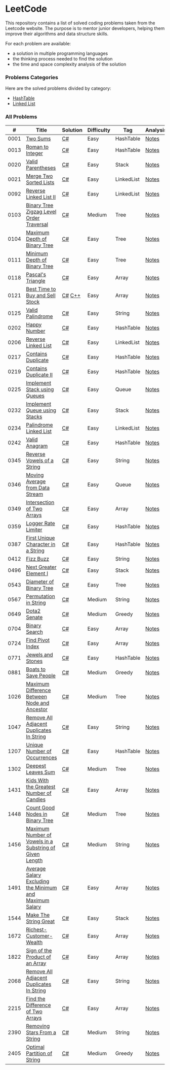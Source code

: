 LeetCode
========

This repository contains a list of solved coding problems taken from the Leetcode website. The purpose is to mentor junior developers, helping them improve their algorithms and data structure skills.

For each problem are available:

* a solution in multiple programming languages
* the thinking process needed to find the solution
* the time and space complexity analysis of the solution

### Problems Categories

Here are the solved problems divided by category:

* [HashTable]([https://leetcode.com/problems/roman-to-integer/description/]([https://github.com/FrancoFernando/leetcode/blob/main/LinkedList/linked-list.md](https://github.com/FrancoFernando/leetcode/tree/main/HashTable)))
* [Linked List]([https://leetcode.com/problems/roman-to-integer/description/](https://github.com/FrancoFernando/leetcode/blob/main/LinkedList/linked-list.md))

### All Problems

| # | Title | Solution | Difficulty | Tag | Analysis |
|---| ----- | -------- | ---------- | --- | -------- |
|0001|[Two Sums](https://leetcode.com/problems/two-sum/description)|[C#](https://github.com/FrancoFernando/leetcode/blob/main/HashTable/0001.Two-Sum/Solution.cs)|Easy|HashTable|[Notes](https://github.com/FrancoFernando/leetcode/blob/main/HashTable/0001.Two-Sum/notes.md)|
|0013|[Roman to Integer](https://leetcode.com/problems/roman-to-integer/description/)|[C#](https://github.com/FrancoFernando/leetcode/blob/main/HashTable/0013.Roman-to-Integer/Solution.cs)|Easy|HashTable|[Notes](https://github.com/FrancoFernando/leetcode/blob/main/HashTable/0013.Roman-to-Integer/notes.md)|
|0020|[Valid Parentheses](https://leetcode.com/problems/valid-parentheses/description/)|[C#](https://github.com/FrancoFernando/leetcode/blob/main/Stack/0020.Valid-Parentheses/Solution.cs)|Easy|Stack|[Notes](https://github.com/FrancoFernando/leetcode/blob/main/Stack/0020.Valid-Parentheses/notes.md)|
|0021|[Merge Two Sorted Lists](https://leetcode.com/problems/merge-two-sorted-lists/description/)|[C#](https://github.com/FrancoFernando/leetcode/blob/main/LinkedList/0021.Merge-Two-Sorted-Lists/Solution.cs)|Easy|LinkedList|[Notes](https://github.com/FrancoFernando/leetcode/blob/main/LinkedList/0021.Merge-Two-Sorted-Lists/notes.md)|
|0092|[Reverse Linked List II](https://leetcode.com/problems/reverse-linked-list-ii/description/)|[C#](https://github.com/FrancoFernando/leetcode/blob/main/LinkedList/0092.Reverse-Linked-List-II/Solution.cs)|Easy|LinkedList|[Notes](https://github.com/FrancoFernando/leetcode/blob/main/LinkedList/0092.Reverse-Linked-List-II/notes.md)|
|0103|[Binary Tree Zigzag Level Order Traversal](https://leetcode.com/problems/binary-tree-zigzag-level-order-traversal/description/)|[C#](https://github.com/FrancoFernando/leetcode/blob/main/Tree/0103.Binary-Tree-Zigzag-Level-Order-Traversal/Solution.cs)|Medium|Tree|[Notes](https://github.com/FrancoFernando/leetcode/blob/main/Tree/0103.Binary-Tree-Zigzag-Level-Order-Traversal/notes.md)|
|0104|[Maximum Depth of Binary Tree](https://leetcode.com/problems/maximum-depth-of-binary-tree/description/)|[C#](https://github.com/FrancoFernando/leetcode/blob/main/Tree/0104.Maximum-Depth-of-Binary-Tree/Solution.cs)|Easy|Tree|[Notes](https://github.com/FrancoFernando/leetcode/blob/main/Tree/0104.Maximum-Depth-of-Binary-Tree/notes.md)|
|0111|[Minimum Depth of Binary Tree](https://leetcode.com/problems/minimum-depth-of-binary-tree/description/)|[C#](https://github.com/FrancoFernando/leetcode/blob/main/Tree/0111.Minimum-Depth-of-Binary-Tree/Solution.cs)|Easy|Tree|[Notes](https://github.com/FrancoFernando/leetcode/blob/main/Tree/0111.Minimum-Depth-of-Binary-Tree/notes.md)|
|0118|[Pascal's Triangle](https://leetcode.com/problems/pascals-triangle/description/)|[C#](https://github.com/FrancoFernando/leetcode/blob/main/LinkedList/0118.Pascal's-Triangle/Solution.cs)|Easy|Array|[Notes](https://github.com/FrancoFernando/leetcode/blob/main/LinkedList/0118.Pascal's-Triangle/notes.md)
|0121|[Best Time to Buy and Sell Stock](https://leetcode.com/problems/best-time-to-buy-and-sell-stock/description/)|[C#](https://github.com/FrancoFernando/leetcode/blob/main/Array/0121.Best-Time-to-Buy-and-Sell-Stock/Solution.cs) [C++](https://github.com/FrancoFernando/leetcode/blob/main/Array/0121.Best-Time-to-Buy-and-Sell-Stock/Solution.cpp)|Easy|Array|[Notes](https://github.com/FrancoFernando/leetcode/blob/main/Array/0121.Best-Time-to-Buy-and-Sell-Stock/notes.md)|
|0125|[Valid Palindrome](https://leetcode.com/problems/valid-palindrome/description/)|[C#](https://github.com/FrancoFernando/leetcode/blob/main/String/0125.Valid-Palindrome/Solution.cs)|Easy|String|[Notes](https://github.com/FrancoFernando/leetcode/blob/main/String/0125.Valid-Palindrome/notes.md)|
|0202|[Happy Number](https://leetcode.com/problems/happy-number/description/)|[C#](https://github.com/FrancoFernando/leetcode/blob/main/HashTable/0202.Happy-Number/Solution.cs)|Easy|HashTable|[Notes](https://github.com/FrancoFernando/leetcode/blob/main/HashTable/0202.Happy-Number/notes.md)|
|0206|[Reverse Linked List](https://leetcode.com/problems/reverse-linked-list/description/)|[C#](https://github.com/FrancoFernando/leetcode/blob/main/LinkedList/0206.Reverse-Linked-List/Solution.cs)|Easy|LinkedList|[Notes](https://github.com/FrancoFernando/leetcode/blob/main/LinkedList/0206.Reverse-Linked-List/notes.md)|
|0217|[Contains Duplicate](https://leetcode.com/problems/contains-duplicate/description/)|[C#](https://github.com/FrancoFernando/leetcode/blob/main/HashTable/0217.Contains-Duplicate/Solution.cs)|Easy|HashTable|[Notes](https://github.com/FrancoFernando/leetcode/blob/main/HashTable/0217.Contains-Duplicatenotes.md)|
|0219|[Contains Duplicate II](https://leetcode.com/problems/contains-duplicate-ii/description/)|[C#](https://github.com/FrancoFernando/leetcode/blob/main/HashTable/0219.Contains-Duplicate-II/Solution.cs)|Easy|HashTable|[Notes](https://github.com/FrancoFernando/leetcode/blob/main/HashTable/0219.Contains-Duplicate-II/notes.md)|
|0225|[Implement Stack using Queues](https://leetcode.com/problems/implement-stack-using-queues/description/)|[C#](https://github.com/FrancoFernando/leetcode/blob/main/Queue/0225.Implement-Stack-using-Queues/Solution.cs)|Easy|Queue|[Notes](https://github.com/FrancoFernando/leetcode/blob/main/Queue/0225.Implement-Stack-using-Queues/notes.md)|
|0232|[Implement Queue using Stacks](https://leetcode.com/problems/implement-queue-using-stacks/description/)|[C#](https://github.com/FrancoFernando/leetcode/blob/main/Stack/0232.Implement-Queue-using-Stacks/Solution.cs)|Easy|Stack|[Notes](https://github.com/FrancoFernando/leetcode/blob/main/Stack/0232.Implement-Queue-using-Stacks/notes.md)|
|0234|[Palindrome Linked List](https://leetcode.com/problems/palindrome-linked-list/description/)|[C#](https://github.com/FrancoFernando/leetcode/blob/main/LinkedList/0234.Palindrome-Linked-List/Solution.cs)|Easy|LinkedList|[Notes](https://github.com/FrancoFernando/leetcode/blob/main/LinkedList/0234.Palindrome-Linked-List/notes.md)|
|0242|[Valid Anagram](https://leetcode.com/problems/valid-anagram/description/)|[C#](https://github.com/FrancoFernando/leetcode/blob/main/HashTable/0242.Valid-Anagram/Solution.cs)|Easy|HashTable|[Notes](https://github.com/FrancoFernando/leetcode/blob/main/HashTable/0242.Valid-Anagram/notes.md)|
|0345|[Reverse Vowels of a String](https://leetcode.com/problems/reverse-vowels-of-a-string/description/)|[C#](https://github.com/FrancoFernando/leetcode/blob/main/String/0345.Reverse-Vowels-of-a-String/Solution.cs)|Easy|String|[Notes](https://github.com/FrancoFernando/leetcode/blob/main/String/0345.Reverse-Vowels-of-a-String/notes.md)|
|0346|[Moving Average from Data Stream](https://leetcode.com/problems/moving-average-from-data-stream/description/)|[C#](https://github.com/FrancoFernando/leetcode/blob/main/Queue/0346.Moving-Average-from-Data-Stream/Solution.cs)|Easy|Queue|[Notes](https://github.com/FrancoFernando/leetcode/blob/main/Queue/0346.Moving-Average-from-Data-Stream/notes.md)|
|0349|[Intersection of Two Arrays](https://leetcode.com/problems/intersection-of-two-arrays/description/)|[C#](https://github.com/FrancoFernando/leetcode/blob/main/Array/0349.Intersection-of-Two-Arrays/Solution.cs)|Easy|Array|[Notes](https://github.com/FrancoFernando/leetcode/blob/main/Array/0349.Intersection-of-Two-Arrays/notes.md)|
|0359|[Logger Rate Limiter](https://leetcode.com/problems/logger-rate-limiter/description/)|[C#](https://github.com/FrancoFernando/leetcode/blob/main/HashTable/0359.Logger-Rate-Limiter/Solution.cs)|Easy|HashTable|[Notes](https://github.com/FrancoFernando/leetcode/blob/main/HashTable/0359.Logger-Rate-Limiter/notes.md)|
|0387|[First Unique Character in a String](https://leetcode.com/problems/first-unique-character-in-a-string/description/)|[C#](https://github.com/FrancoFernando/leetcode/blob/main/HashTable/0387.First-Unique-Character-in-a-String/Solution.cs)|Easy|HashTable|[Notes](https://github.com/FrancoFernando/leetcode/blob/main/HashTable/0387.First-Unique-Character-in-a-String/notes.md)|
|0412|[Fizz Buzz](https://leetcode.com/problems/fizz-buzz/description/)|[C#](https://github.com/FrancoFernando/leetcode/blob/main/String/0412.Fizz-Buzz/Solution.cs)|Easy|String|[Notes](https://github.com/FrancoFernando/leetcode/blob/main/String/0412.Fizz-Buzz/notes.md)|
|0496|[Next Greater Element I](https://leetcode.com/problems/next-greater-element-i/description/)|[C#](https://github.com/FrancoFernando/leetcode/blob/main/Stack/0496.Next-Greater-Element-I/Solution.cs)|Easy|Stack|[Notes](https://github.com/FrancoFernando/leetcode/blob/main/Stack/0496.Next-Greater-Element-I/notes.md)|
|0543|[Diameter of Binary Tree](https://leetcode.com/problems/diameter-of-binary-tree/description/)|[C#](https://github.com/FrancoFernando/leetcode/blob/main/Tree/0543.Diameter-of-Binary-Tree/Solution.cs)|Easy|Tree|[Notes](https://github.com/FrancoFernando/leetcode/blob/main/Tree/0543.Diameter-of-Binary-Tree/notes.md)|
|0567|[Permutation in String](https://leetcode.com/problems/permutation-in-string/description/)|[C#](https://github.com/FrancoFernando/leetcode/blob/main/String/0567.Permutation-in-String/Solution.cs)|Medium|String|[Notes](https://github.com/FrancoFernando/leetcode/blob/main/String/0567.Permutation-in-String/notes.md)|
|0649|[Dota2 Senate](https://leetcode.com/problems/dota2-senate/description/)|[C#](https://github.com/FrancoFernando/leetcode/blob/main/Greedy/0649.dota2-senate/Solution.cs)|Medium|Greedy|[Notes](https://github.com/FrancoFernando/leetcode/blob/main/Greedy/0649.dota2-senate/notes.md)|
|0704|[Binary Search](https://leetcode.com/problems/binary-search/description/)|[C#](https://github.com/FrancoFernando/leetcode/blob/main/Search/0704.Binary-Search/Solution.cs)|Easy|Array|[Notes](https://github.com/FrancoFernando/leetcode/blob/main/Search/0704.Binary-Search/notes.md)|
|0724|[Find Pivot Index](https://leetcode.com/problems/find-pivot-index/description/)|[C#](https://github.com/FrancoFernando/leetcode/blob/main/Array/0724.Find-Pivot-Index/Solution.cs)|Easy|Array|[Notes](https://github.com/FrancoFernando/leetcode/blob/main/Array/0724.Find-Pivot-Index/notes.md)|
|0771|[Jewels and Stones](https://leetcode.com/problems/jewels-and-stones/description/)|[C#](https://github.com/FrancoFernando/leetcode/blob/main/HashTable/0771.Jewels-and-Stones/Solution.cs)|Easy|HashTable|[Notes](https://github.com/FrancoFernando/leetcode/blob/main/HashTable/0771.Jewels-and-Stones/notes.md)|
|0881|[Boats to Save People](https://leetcode.com/problems/boats-to-save-people/description/)|[C#](https://github.com/FrancoFernando/leetcode/blob/main/Medium/0881.Boats-to-Save-People/Solution.cs)|Medium|Greedy|[Notes](https://github.com/FrancoFernando/leetcode/blob/main/Greedy/0881.Boats-to-Save-People/notes.md)|
|1026|[Maximum Difference Between Node and Ancestor](https://leetcode.com/problems/maximum-difference-between-node-and-ancestor/description/)|[C#](https://github.com/FrancoFernando/leetcode/blob/main/Tree/1026.Maximum-Difference-Between-Node-and-Ancestor/Solution.cs)|Medium|Tree|[Notes](https://github.com/FrancoFernando/leetcode/blob/main/Tree/1026.Maximum-Difference-Between-Node-and-Ancestor/notes.md)|
|1047|[Remove All Adjacent Duplicates In String](https://leetcode.com/problems/remove-all-adjacent-duplicates-in-string/description/)|[C#](https://github.com/FrancoFernando/leetcode/blob/main/String/1047.Remove-All-Adjacent-Duplicates-In-String/Solution.cs)|Easy|String|[Notes](https://github.com/FrancoFernando/leetcode/blob/main/String/1047.Remove-All-Adjacent-Duplicates-In-String/notes.md)|
|1207|[Unique Number of Occurrences](https://leetcode.com/problems/unique-number-of-occurrences/description/)|[C#](https://github.com/FrancoFernando/leetcode/blob/main/HashTable/1207.Unique-Number-of-Occurrences/Solution.cs)|Easy|HashTable|[Notes](https://github.com/FrancoFernando/leetcode/blob/main/HashTable/1207.Unique-Number-of-Occurrences/notes.md)|
|1302|[Deepest Leaves Sum](https://leetcode.com/problems/deepest-leaves-sum/description/)|[C#](https://github.com/FrancoFernando/leetcode/blob/main/Tree/1302.Deepest-Leaves-Sum/Solution.cs)|Medium|Tree|[Notes](https://github.com/FrancoFernando/leetcode/blob/main/Tree/1302.Deepest-Leaves-Sum/notes.md)|
|1431|[Kids With the Greatest Number of Candies](https://leetcode.com/problems/kids-with-the-greatest-number-of-candies/description/)|[C#](https://github.com/FrancoFernando/leetcode/blob/main/Array/1431.Kids-With-the-Greatest-Number-of-Candies/Solution.cs)|Easy|Array|[Notes](https://github.com/FrancoFernando/leetcode/blob/main/Array/1431.Kids-With-the-Greatest-Number-of-Candies/notes.md)|
|1448|[Count Good Nodes in Binary Tree](https://leetcode.com/problems/count-good-nodes-in-binary-tree/description/)|[C#](https://github.com/FrancoFernando/leetcode/blob/main/Tree/1448.Count-Good-Nodes-in-Binary-Tree/Solution.cs)|Medium|Tree|[Notes](https://github.com/FrancoFernando/leetcode/blob/main/Tree/1448.Count-Good-Nodes-in-Binary-Tree/notes.md)|
|1456|[Maximum Number of Vowels in a Substring of Given Length](https://leetcode.com/problems/maximum-number-of-vowels-in-a-substring-of-given-length/description/)|[C#](https://github.com/FrancoFernando/leetcode/blob/main/String/1456.maximum-number-of-vowels-in-a-substring-of-given-length/Solution.cs)|Medium|String|[Notes](https://github.com/FrancoFernando/leetcode/blob/main/String/1456.maximum-number-of-vowels-in-a-substring-of-given-length/notes.md)|
|1491|[Average Salary Excluding the Minimum and Maximum Salary](https://leetcode.com/problems/average-salary-excluding-the-minimum-and-maximum-salary/description/)|[C#](https://github.com/FrancoFernando/leetcode/blob/main/Array/1491.Average-Salary-Excluding-the-Minimum-and-Maximum-Salary/Solution.cs)|Easy|Array|[Notes](https://github.com/FrancoFernando/leetcode/blob/main/Array/1491.Average-Salary-Excluding-the-Minimum-and-Maximum-Salary/notes.md)|
|1544|[Make The String Great](https://leetcode.com/problems/make-the-string-great/description/)|[C#](https://github.com/FrancoFernando/leetcode/blob/main/Stack/1544.Make-The-String-Great/Solution.cs)|Easy|Stack|[Notes](https://github.com/FrancoFernando/leetcode/blob/main/Stack/1544.Make-The-String-Great/notes.md)|
|1672|[Richest-Customer-Wealth](https://leetcode.com/problems/richest-customer-wealth/description/)|[C#](https://github.com/FrancoFernando/leetcode/blob/main/Array/1672.Richest-Customer-Wealth/Solution.cs)|Easy|Array|[Notes](https://github.com/FrancoFernando/leetcode/blob/main/Array/1672.Richest-Customer-Wealth/notes.md)|
|1822|[Sign of the Product of an Array](https://leetcode.com/problems/sign-of-the-product-of-an-array/description/)|[C#](https://github.com/FrancoFernando/leetcode/blob/main/Array/1822.Sign-of-the-Product-of-an-Array/Solution.cs)|Easy|Array|[Notes](https://github.com/FrancoFernando/leetcode/blob/main/Array/1822.Sign-of-the-Product-of-an-Array/notes.md)|
|2068|[Remove All Adjacent Duplicates In String](https://leetcode.com/problems/remove-all-adjacent-duplicates-in-string/description/)|[C#](https://github.com/FrancoFernando/leetcode/blob/main/String/2068.Check-Whether-Two-Strings-are-Almost-Equivalent/Solution.cs)|Easy|String|[Notes](https://github.com/FrancoFernando/leetcode/blob/main/String/2068.Check-Whether-Two-Strings-are-Almost-Equivalent/notes.md)|
|2215|[Find the Difference of Two Arrays](https://leetcode.com/problems/find-the-difference-of-two-arrays/description/)|[C#](https://github.com/FrancoFernando/leetcode/blob/main/Array/2215.find-the-difference-of-two-arrays/Solution.cs)|Easy|Array|[Notes](https://github.com/FrancoFernando/leetcode/blob/main/Array/2215.find-the-difference-of-two-arrays/notes.md)|
|2390|[Removing Stars From a String](https://leetcode.com/problems/removing-stars-from-a-string/)|[C#](https://github.com/FrancoFernando/leetcode/blob/main/String/2068.Removing-Stars-From-a-String/Solution.cs)|Medium|String|[Notes](https://github.com/FrancoFernando/leetcode/blob/main/String/2068.Removing-Stars-From-a-String/notes.md)|
|2405|[Optimal Partition of String](https://leetcode.com/problems/optimal-partition-of-string/description/)|[C#](https://github.com/FrancoFernando/leetcode/blob/main/Greedy/2405.Optimal-Partition-of-String/Solution.cs)|Medium|Greedy|[Notes](https://github.com/FrancoFernando/leetcode/blob/main/Greedy/2405.Optimal-Partition-of-String/notes.md)|
